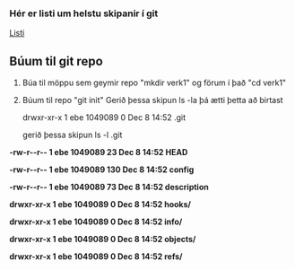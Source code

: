 ### Hér er listi um helstu skipanir í git

[Listi](https://git-scm.com/docs)

## Búum til git repo
1. Búa til möppu sem geymir repo "mkdir verk1" og förum í það "cd verk1"
2. Búum til repo "git init"
   Gerið þessa skipun ls -la þá ætti þetta að birtast
   
   drwxr-xr-x 1 ebe 1049089 0 Dec  8 14:52 .git

   gerið þessa skipun ls -l .git

<b>-rw-r--r-- 1 ebe 1049089  23 Dec  8 14:52 HEAD</b>

<b>-rw-r--r-- 1 ebe 1049089 130 Dec  8 14:52 config</b>

<b>-rw-r--r-- 1 ebe 1049089  73 Dec  8 14:52 description</b>

<b>drwxr-xr-x 1 ebe 1049089   0 Dec  8 14:52 hooks/</b>

<b>drwxr-xr-x 1 ebe 1049089   0 Dec  8 14:52 info/</b>

<b>drwxr-xr-x 1 ebe 1049089   0 Dec  8 14:52 objects/</b>

<b>drwxr-xr-x 1 ebe 1049089   0 Dec  8 14:52 refs/</b>

   

